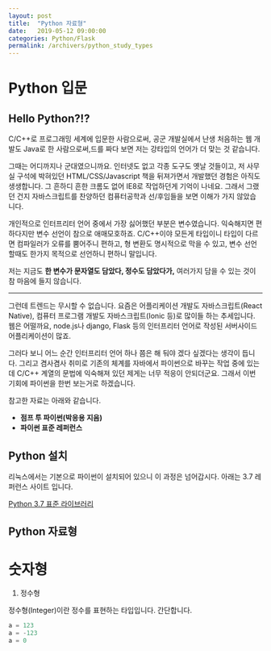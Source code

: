 ```yaml
---
layout: post
title:  "Python 자료형"
date:   2019-05-12 09:00:00
categories: Python/Flask
permalink: /archivers/python_study_types
---
```


# Python 입문

## Hello Python?!?

C/C++로 프로그래밍 세계에 입문한 사람으로써, 공군 개발실에서 난생 처음하는 웹 개발도 Java로 한 사람으로써,드를 짜다 보면 저는 강타입의 언어가 더 맞는 것 같습니다. 

그때는 어디까지나 군대였으니까요. 인터넷도 없고 각종 도구도 옛날 것들이고, 저 사무실 구석에 박혀있던 HTML/CSS/Javascript 책을 뒤져가면서 개발했던 경험은 아직도 생생합니다. 그 흔하디 흔한 크롬도 없어 IE8로 작업하던게 기억이 나네요. 그래서 그랬던 건지 자바스크립트를 찬양하던 컴퓨터공학과 선/후임들을 보면 이해가 가지 않았습니다. 

개인적으로 인터프리터 언어 중에서 가장 싫어했던 부분은 변수였습니다. 익숙해지면 편하다지만 변수 선언이 참으로 애매모호하죠. C/C++이야 모든게 타입이니 타입이 다르면 컴파일러가 오류를 뿜어주니 편하고, 형 변환도 명시적으로 막을 수 있고, 변수 선언할때도 한가지 목적으로 선언하니 편하니 말입니다. 

저는 지금도 **한 변수가 문자열도 담았다, 정수도 담았다가,**  여러가지 담을 수 있는 것이 참 마음에 들지 않습니다. 


-----------

그런데 트렌드는 무시할 수 없습니다. 요즘은 어플리케이션 개발도 자바스크립트(React Native), 컴퓨터 프로그램 개발도 자바스크립트(Ionic 등)로 많이들 하는 추세입니다. 웹은 어떨까요, node.js나 django, Flask 등의 인터프리터 언어로 작성된 서버사이드 어플리케이션이 많죠. 

그러다 보니 어느 순간 인터프리터 언어 하나 쯤은 해 둬야 겠다 싶겠다는 생각이 듭니다. 그리고 겸사겸사 취미로 기존의 체계를 자바에서 파이썬으로 바꾸는 작업 중에 있는데 C/C++ 계열의 문법에 익숙해져 있던 제게는 너무 적응이 안되더군요. 그래서 이번 기회에 파이썬을 한번 보는거로 하겠습니다.

참고한 자료는 아래와 같습니다.

* **점프 투 파이썬(박응용 지음)**
* **파이썬 표준 레퍼런스**


## Python 설치

리눅스에서는 기본으로 파이썬이 설치되어 있으니 이 과정은 넘어갑시다. 아래는 3.7 레퍼런스 사이트 입니다.

[Python 3.7 표준 라이브러리](https://docs.python.org/ko/3/library/index.html)


## Python 자료형

# 숫자형

1. 정수형

정수형(Integer)이란 정수를 표현하는 타입입니다. 간단합니다.

```python
a = 123
a = -123
a = 0
```








